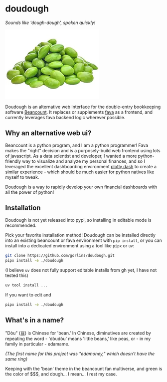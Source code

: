 # doudough
*Sounds like 'dough-dough', spoken quickly!*

![](img/doudou.jpg)

Doudough is an alternative web interface for the double-entry bookkeeping
software [Beancount](https://beancount.github.io/docs/).  It replaces or supplements [fava](https://beancount.github.io/fava/)
as a frontend, and currently leverages fava backend logic wherever possible.

## Why an alternative web ui?
Beancount is a python program, and I am a python programmer!  Fava makes the "right"
decision and is a purposely-build web frontend using lots of javascript.  As a
data scientist and developer, I wanted a more python-friendly way to visualize and
analyze my personal finances, and so I leveraged the excellent dashboarding
environment [plotly dash](https://dash.plotly.com/) to create a similar experience - 
which should be much easier for python natives like myself to tweak.

Doudough is a way to rapidly develop your own financial dashboards with all the power
of python!

## Installation

Doudough is not yet released into pypi, so installing in editable mode
is recommended.

Pick your favorite installation method!  Doudough can be installed
directly into an existing beancount or fava environment with `pip install`,
or you can install into a dedicated environment using a tool like `pipx`
or `uv`:

```bash
git clone https://github.com/gorlins/doudough.git
pipx install -e ./doudough
```

(I believe `uv` does not fully support editable installs from gh yet,
I have not tested this)
```bash
uv tool install ...
```


If you want to edit and
```bash
pipx install -e ./doudough
```

## What's in a name?

"Dòu" ([豆](https://en.wiktionary.org/wiki/%E8%B1%86#Chinese)) is Chinese for 'bean.'  In Chinese, diminutives are created by repeating
the word - 'dòudòu' means 'little beans,' like peas, or - in my family in particular -
edamame.

*(The first name for this project was "edamoney," which doesn't have the same ring)*

Keeping with the 'bean' theme in the beancount fan multiverse, and green is the color of
$$$, and dough... I mean... I rest my case.
